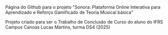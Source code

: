 Página do Github para o projeto "Sonora: Plataforma Online Interativa para Aprendizado e Reforço Gamificado de Teoria Musical básica"

Projeto criado para ser o Trabalho de Conclusão de Curso do aluno do IFRS Campus Canoas Lucas Martins, turma DS4 (2025)

